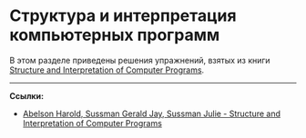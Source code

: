 # Структура и интерпретация компьютерных программ

В этом разделе приведены решения упражнений, 
взятых из книги [Structure and Interpretation of Computer Programs][SICP].

---

**Ссылки:**
- [Abelson Harold, Sussman Gerald Jay, Sussman Julie - Structure and Interpretation of Computer Programs][SICP]
  
[SICP]: https://web.mit.edu/6.001/6.037/sicp.pdf
